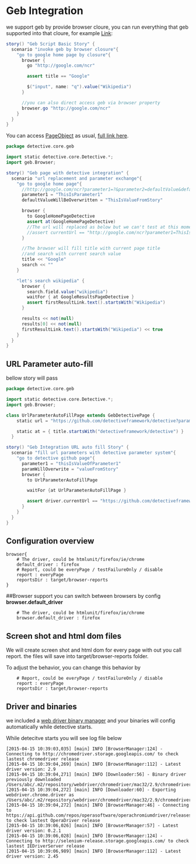 # Geb Integration

we support geb by provide browser cloure, you can run everything that geb supported into that cloure, for example [Link](https://github.com/detectiveframework/detective/blob/master/core/src/test/java/detective/core/geb/GebBasicStory.groovy):

```groovy
story() "Geb Script Basic Story" {
  scenario "invoke geb by browser closure"{
    "go to google home page by closure"{
      browser {
        go "http://google.com/ncr"

        assert title == "Google"

        $("input", name: "q").value("Wikipedia")
      }

      //you can also direct access geb via browser property
      browser.go "http://google.com/ncr"
    }
  }
}

```

You can access [PageObject](http://www.gebish.org/manual/current/pages.html#pages) as usual, [full link here](https://github.com/detectiveframework/detective/blob/master/core/src/test/java/detective/core/geb/GebDetectiveStory.groovy).

```groovy
package detective.core.geb

import static detective.core.Detective.*;
import geb.Browser;

story() "Geb page with detective integration" {
  scenario "url replacement and parameter exchange"{
    "go to google home page"{
      //http://google.com/ncr?parameter1=?&parameter2=defaultValue&defaultValueWillBeOverwritten=defaultButOverwritten
      parameter1 = "ThisIsParameter1"
      defaultValueWillBeOverwritten = "ThisIsValueFromStory"

      browser {
        to GoogleHomePageDetective
        assert at(GoogleHomePageDetective)
        //The url will replaced as below but we can't test at this moment
        //assert currentUrl == "http://google.com/ncr?parameter1=ThisIsParameter1&parameter2=defaultValue&defaultValueWillBeOverwritten=ThisIsValueFromStory"
      }

      //The browser will fill title with current page title
      //and search with current search value
      title << "Google"
      search << ""
    }

    "let's search wikipedia" {
      browser {
        search.field.value("wikipedia")
        waitFor { at GoogleResultsPageDetective }
        assert firstResultLink.text().startsWith("Wikipedia")
      }

      results << not(null)
      results[0] << not(null)
      firstResultLink.text().startsWith("Wikipedia") << true
    }
  }
}
```

## URL Parameter auto-fill

bellow story will pass
```groovy
package detective.core.geb

import static detective.core.Detective.*;
import geb.Browser;

class UrlParameterAutoFillPage extends GebDetectivePage {
    static url = "https://github.com/detectiveframework/detective?parameter1=?&paramWithDefaultValue=defaultValue&paramWillOverwrite=originValue"

    static at = { title.startsWith("detectiveframework/detective") }
  }

story() "Geb Integration URL auto fill Story" {
  scenario "fill url parameters with detective parameter system"{
    "go to detective github page"{
      parameter1 = "thisIsValueOfParameter1"
      paramWillOverwrite = "valueFromStory"
      browser {
        to UrlParameterAutoFillPage

        waitFor {at UrlParameterAutoFillPage }

        assert driver.currentUrl == "https://github.com/detectiveframework/detective?parameter1=thisIsValueOfParameter1&paramWithDefaultValue=defaultValue&paramWillOverwrite=valueFromStory"
      }
    }
  }
}

```


## Configuration overview

```
browser{
	# The driver, could be htmlunit/firefox/ie/chrome
	default_driver : firefox
	# Report, could be everyPage / testFailureOnly / disable
	report : everyPage
	reportsDir : target/browser-reports
}
```

##Browser support
you can switch between browsers by config **browser.default_driver**
```
	# The driver, could be htmlunit/firefox/ie/chrome
	browser.default_driver : firefox
```


## Screen shot and html dom files
We will create screen shot and html dom for every page with out you call report. the files will save into target/browser-reports folder.

To adjust the behavior, you can change this behavior by
```
    # Report, could be everyPage / testFailureOnly / disable
	report : everyPage
	reportsDir : target/browser-reports
```

## Driver and binaries
we included a [web driver binary manager](https://github.com/bonigarcia/webdrivermanager) and your binaries will config automatically while detective starts.

While detecitve starts you will see log file below
```
[2015-04-15 10:39:03,035] [main] INFO [BrowserManager:124] - Connecting to http://chromedriver.storage.googleapis.com/ to check lastest chromedriver release
[2015-04-15 10:39:04,269] [main] INFO [BrowserManager:112] - Latest driver version: 2.9
[2015-04-15 10:39:04,271] [main] INFO [Downloader:56] - Binary driver previously downloaded /Users/abc/.m2/repository/webdriver/chromedriver/mac32/2.9/chromedriver
[2015-04-15 10:39:04,272] [main] INFO [Downloader:60] - Exporting webdriver.chrome.driver as /Users/abc/.m2/repository/webdriver/chromedriver/mac32/2.9/chromedriver
[2015-04-15 10:39:04,272] [main] INFO [BrowserManager:46] - Connecting to https://api.github.com/repos/operasoftware/operachromiumdriver/releases to check lastest OperaDriver release
[2015-04-15 10:39:06,026] [main] INFO [BrowserManager:57] - Latest driver version: 0.2.1
[2015-04-15 10:39:06,028] [main] INFO [BrowserManager:124] - Connecting to http://selenium-release.storage.googleapis.com/ to check lastest IEDriverServer release
[2015-04-15 10:39:06,989] [main] INFO [BrowserManager:112] - Latest driver version: 2.45
```

